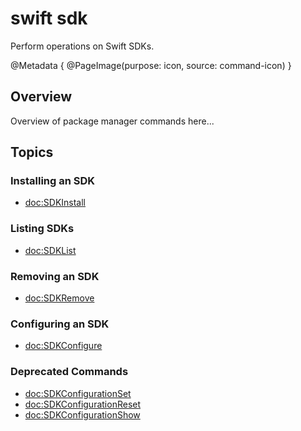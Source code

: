 # swift sdk

Perform operations on Swift SDKs.

@Metadata {
    @PageImage(purpose: icon, source: command-icon)
}

## Overview

Overview of package manager commands here...

<!-- reference content for the CLI commands `swift package ...` -->

## Topics 

### Installing an SDK
- <doc:SDKInstall>

### Listing SDKs
- <doc:SDKList>

### Removing an SDK
- <doc:SDKRemove>

### Configuring an SDK
- <doc:SDKConfigure>

### Deprecated Commands
- <doc:SDKConfigurationSet>
- <doc:SDKConfigurationReset>
- <doc:SDKConfigurationShow>

